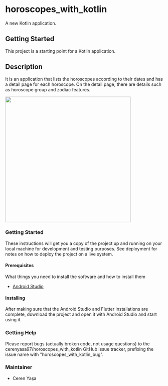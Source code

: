 # horoscopes_with_kotlin

A new Kotlin application.

## Getting Started

This project is a starting point for a Kotlin application.

## Description
It is an application that lists the horoscopes according to their dates and has a detail page for each horoscope. On the detail page, there are details such as horoscope group and zodiac features.

<img src="https://user-images.githubusercontent.com/59059790/120940845-ee43ba00-c727-11eb-8561-2e85fc60caea.gif" height="400" />

### Getting Started
These instructions will get you a copy of the project up and running on your local machine for development and testing purposes. See deployment for notes on how to deploy the project on a live system.

#### Prerequisites
What things you need to install the software and how to install them
* [Android Studio](https://developer.android.com/studio/install)

#### Installing
After making sure that the Android Studio and Flutter installations are complete, download the project and open it with Android Studio and start using it.

### Getting Help
Please report bugs (actually broken code, not usage questions) to the cerenyasa97/horoscopes_with_kotlin GitHub issue tracker, prefixing the issue name with "horoscopes_with_kotlin_bug".

### Maintainer
* Ceren Yaşa 
